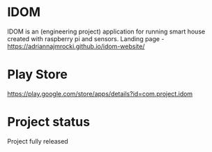 # IDOM

IDOM is an (engineering project) application for running smart house created with raspberry pi and sensors.
Landing page - https://adriannajmrocki.github.io/idom-website/

# Play Store

https://play.google.com/store/apps/details?id=com.project.idom

# Project status

Project fully released
